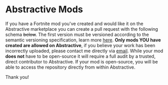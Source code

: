 # Abstractive Mods

If you have a Fortnite mod you've created and would like it on the Abstractive marketplace you can create a pull request with the following schema ~~below~~. The first version must be versioned according to the semantic versioning specification, learn more [here](https://semver.org). **Only mods YOU have created are allowed on Abstractive**, if you believe your work has been incorrectly uploaded, please contact me directly via [email](mailto:jacksta@pm.me). While your mod **does not** have to be open-source it will require a full audit by a trusted, direct contributor to Abstractive. If your mod is open-source, you will be able to access the repository directly from within Abstractive.

Thank you!
